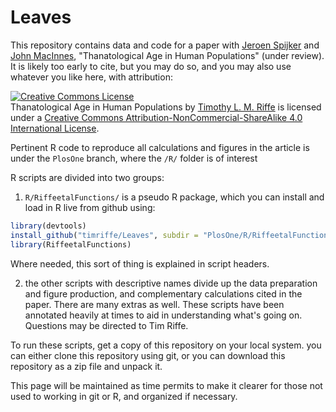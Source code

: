Leaves
======

This repository contains data and code for a paper with  [Jeroen Spijker](http://www.ced.uab.es/index.php?module=pagesetter&func=viewpub&tid=12&pid=21) and [John MacInnes](http://www.sps.ed.ac.uk/staff/sociology/macinnes_john), "Thanatological Age in Human Populations" (under review). It is likely too early to cite, but you may do so, and you may also use whatever you like here, with attribution:

<a rel="license" href="http://creativecommons.org/licenses/by-nc-sa/4.0/"><img alt="Creative Commons License" style="border-width:0" src="https://i.creativecommons.org/l/by-nc-sa/4.0/88x31.png" /></a><br /><span xmlns:dct="http://purl.org/dc/terms/" property="dct:title">Thanatological Age in Human Populations</span> by <a xmlns:cc="http://creativecommons.org/ns#" href="https://sites.google.com/site/timriffepersonal/" property="cc:attributionName" rel="cc:attributionURL">Timothy L. M. Riffe</a> is licensed under a <a rel="license" href="http://creativecommons.org/licenses/by-nc-sa/4.0/">Creative Commons Attribution-NonCommercial-ShareAlike 4.0 International License</a>.

Pertinent R code to reproduce all calculations and figures in the article is under the ```PlosOne``` branch, where the ```/R/``` folder is of interest

R scripts are divided into two groups:

1) ```R/RiffeetalFunctions/``` is a pseudo R package, which you can install and load in R live from github using:

```r
library(devtools)
install_github("timriffe/Leaves", subdir = "PlosOne/R/RiffeetalFunctions")
library(RiffeetalFunctions)
```

Where needed, this sort of thing is explained in script headers. 

2) the other scripts with descriptive names divide up the data preparation and figure production, and complementary
calculations cited in the paper. There are many extras as well. These scripts have been annotated heavily at times
to aid in understanding what's going on. Questions may be directed to Tim Riffe.

To run these scripts, get a copy of this repository on your local system.
you can either clone this repository using git, or you can download this repository as a zip file and unpack it.

This page will be maintained as time permits to make it clearer for those not used to working in git or R, 
and organized if necessary.

